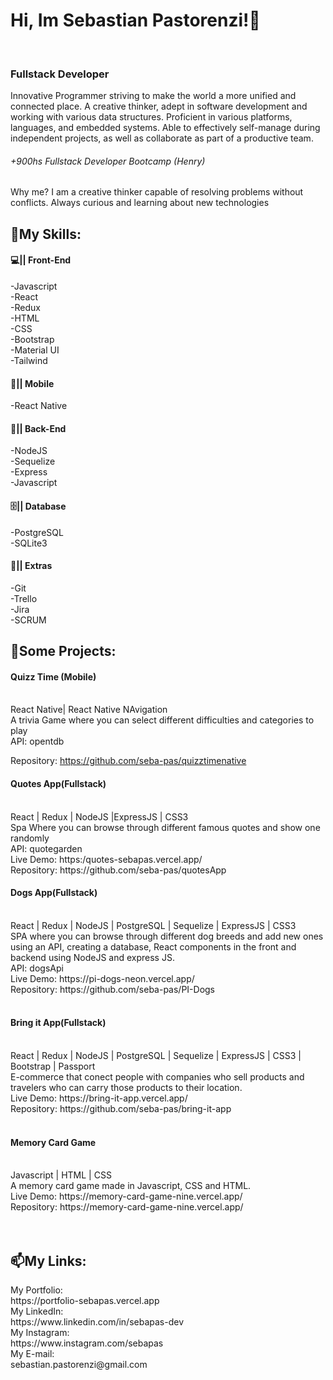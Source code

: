 ###  <h1> Hi, Im Sebastian Pastorenzi!👋 </h1> <br>
### <h3> Fullstack Developer </h3>

Innovative Programmer striving to make the world a more unified and connected place. A creative thinker, adept in software development and working with various data structures. Proficient in various platforms, languages, and embedded systems. Able to effectively self-manage during independent projects, as well as collaborate as part of a productive team.
<h6>+900hs Fullstack Developer Bootcamp (Henry)</h6>

Why me? I am a creative thinker capable of resolving problems without conflicts. Always curious and learning about new technologies

<h2>📃My Skills:</h2>

<h4>💻|| Front-End</h4>
-Javascript<br>
-React<br>
-Redux<br>
-HTML<br>
-CSS<br>
-Bootstrap<br>
-Material UI<br>
-Tailwind<br>

<h4>📱|| Mobile</h4>
-React Native<br>

<h4>🧩|| Back-End</h4>
-NodeJS<br>
-Sequelize<br>
-Express<br>
-Javascript<br>


<h4>🗄️|| Database</h4>
-PostgreSQL<br>
-SQLite3<br>

<h4>📃|| Extras</h4>
-Git<br>
-Trello<br>
-Jira<br>
-SCRUM<br>



<h2>🚀Some Projects:</h2> 

<h4>Quizz Time (Mobile)</h4><br> 
React Native| React Native NAvigation<br>
A trivia Game where you can select different difficulties and categories to play<br>
API: opentdb<br>

Repository: https://github.com/seba-pas/quizztimenative
<br>

<h4>Quotes App(Fullstack)</h4><br> 
React | Redux | NodeJS |ExpressJS | CSS3<br>
Spa Where you can browse through different famous quotes and show one randomly<br>
API: quotegarden<br>
Live Demo: https:/quotes-sebapas.vercel.app/<br>
Repository: https://github.com/seba-pas/quotesApp
<br>

<h4>Dogs App(Fullstack)</h4><br> 
React | Redux | NodeJS | PostgreSQL | Sequelize | ExpressJS | CSS3<br>
SPA where you can browse through different dog breeds and add new ones using an API, creating a database, React components in the front and backend using NodeJS and express JS.<br>
API: dogsApi<br>
Live Demo: https://pi-dogs-neon.vercel.app/<br>
Repository: https://github.com/seba-pas/PI-Dogs
<br>
<br>
<h4>Bring it App(Fullstack)</h4><br>
React | Redux | NodeJS | PostgreSQL | Sequelize | ExpressJS | CSS3 | Bootstrap | Passport <br>
E-commerce that conect people with companies who sell products and travelers who can carry those products to their location.<br>
Live Demo: https://bring-it-app.vercel.app/<br>
Repository: https://github.com/seba-pas/bring-it-app
<br>
<br>
<h4>Memory Card Game</h4><br>
Javascript | HTML | CSS<br>
A memory card game made in Javascript, CSS and HTML. <br>
Live Demo: https://memory-card-game-nine.vercel.app/<br>
Repository: https://memory-card-game-nine.vercel.app/<br>
<br>
<br>


<h2>📫My Links:</h2>
My Portfolio:<br>
https://portfolio-sebapas.vercel.app<br>
My LinkedIn:<br>
https://www.linkedin.com/in/sebapas-dev<br>
My Instagram:<br>
https://www.instagram.com/sebapas<br>
My E-mail:<br>
sebastian.pastorenzi@gmail.com<br>



